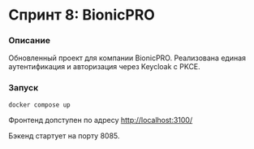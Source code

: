 # Спринт 8: BionicPRO

### Описание
Обновленный проект для компании BionicPRO. Реализована единая аутентификация и авторизация через Keycloak с PKCE.

### Запуск

```
docker compose up
```

Фронтенд допступен по адресу [http://localhost:3100/](http://localhost:3100/)

Бэкенд стартует на порту 8085.